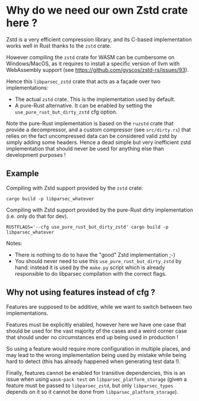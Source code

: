 # Why do we need our own Zstd crate here ?

Zstd is a very efficient compression library, and its C-based implementation works
well in Rust thanks to the `zstd` crate.

However compiling the `zstd` crate for WASM can be cumbersome on Windows/MacOS,
as it requires to install a specific version of llvm with WebAssembly support
(see https://github.com/gyscos/zstd-rs/issues/93).

Hence this `libparsec_zstd` crate that acts as a façade over two implementations:

- The actual `zstd` crate. This is the implementation used by default.
- A pure-Rust alternative. It can be enabled by setting the `use_pure_rust_but_dirty_zstd`
  cfg option.

Note the pure-Rust implementation is based on the `ruzstd` crate that provide
a decompressor, and a custom compressor (see `src/dirty.rs`) that relies on
the fact uncompressed data can be considered valid zstd by simply adding some
headers.
Hence a dead simple but very inefficient zstd implementation that should never
be used for anything else than development purposes !

## Example

Compiling with Zstd support provided by the `zstd` crate:

```shell
cargo build -p libparsec_whatever
```

Compiling with Zstd support provided by the pure-Rust dirty implementation (i.e.
only do that for dev).

```shell
RUSTFLAGS='--cfg use_pure_rust_but_dirty_zstd' cargo build -p libparsec_whatever
```

Notes:

- There is nothing to do to have the "good" Zstd implementation ;-)
- You should never need to use this `use_pure_rust_but_dirty_zstd` by hand:
  instead it is used by the `make.py` script which is already responsible to
  do libparsec compilation with the correct flags.

## Why not using features instead of cfg ?

Features are supposed to be additive, while we want to switch between two
implementations.

Features must be explicitly enabled, however here we have one case that should
be used for the vast majority of the cases and a weird corner case that should
under no circumstances end up being used in production !

So using a feature would require more configuration in multiple places, and may
lead to the wrong implementation being used by mistake while being hard to
detect (this has already happened when generating test data !).

Finally, features cannot be enabled for transitive dependencies, this is an issue
when using `wasm-pack test` on `libparsec_platform_storage` (given a feature must
be passed to `libparsec_zstd`, but only `libparsec_types` depends on it so it
cannot be done from `libparsec_platform_storage`).
